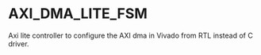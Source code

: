 # AXI_DMA_LITE_FSM
Axi lite controller to configure the AXI dma in Vivado from RTL instead of C driver.
